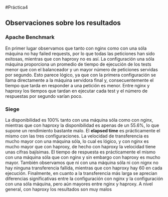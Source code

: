 #Práctica4

## Observaciones sobre los resultados

### Apache Benchmark

En primer lugar observamos que tanto con nginx como con una sóla máquina no hay failed requests, por lo que todas las peticiones han sido exitosas, mientras que con haproxy no es así. 
La configuración una sóla máquina proporciona un promedio de tiempo de ejecución de los tests menor que con el balanceador y un mayor número de peticiones servidas por segundo. Esto parece lógico, ya que con la primera configuración se llama directamente a la máquina servidora final y, consecuentemente el tiempo que tarda en responder a una petición es menor. Entre nginx y haproxy los tiempos que tardan en ejecutar cada test y el número de respuestas por segundo varían poco.

### Siege

La disponibilidad es 100% tanto con una máquina sóla como con nginx, mientras que con haproxy la disponibilidad es apenas de un 55.6%, lo que supone un rendimiento bastante malo. El **elapsed time** es prácticamente el mismo con las tres configuraciones. La velocidad de transferencia es mucho mayor con una máquina sóla, lo cual es lógico, y con nginx es mucho mayor que con haproxy, de hecho con haproxy la velocidad tiene unas cifras bajísimas. El tiempo de respuesta es prácticamente el mismo con una máquina sóla que con nginx y sin embargo con haproxy es mucho mayor. También observamos que ni con una máquina sóla ni con nignx no hay ninguna transferencia fallida, mientras que con haproxy hay 60 en cada ejecución. Finalmente, en cuanto a la transferencia más larga se aprecian diferencias significativas entre la configuración con nginx y la configuración con una sóla máquina, pero aún mayores entre nginx y haproxy. A nivel general, con haproxy los resultados son muy malos